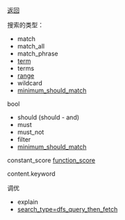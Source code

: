 [返回](/elasticsearch/doc/zhishi-tupu/index)

搜索的类型： 

* match
* match_all
* match_phrase 
* [term](https://www.elastic.co/guide/en/elasticsearch/reference/6.0/query-dsl-term-query.html)
* terms
* [range](https://www.elastic.co/guide/en/elasticsearch/reference/6.0/query-dsl-range-query.html)
* wildcard
* [minimum_should_match](minimum-should-match)

bool

* should (should - and)
* must
* must_not
* filter
* [minimum_should_match](minimum_should_match)

constant_score [function_score](function-score)

content.keyword


调优

* explain
* [search_type=dfs_query_then_fetch](https://www.bilibili.com/video/BV1jL411p78i?p=10&vd_source=12fa3a2f2f260d2e21c49b5cb6b91885)

